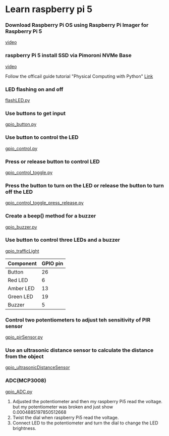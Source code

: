 # Learn raspberry pi 5
### Download Raspberry Pi OS using Raspberry Pi Imager for Raspberry Pi 5
[video](https://youtu.be/0u6iflSzwp0)

### raspberry Pi 5 install SSD via Pimoroni NVMe Base
[video](https://youtu.be/vrNRwRqnzSM?si=oXrwpwxJyyvASDD1)

Follow the officail guide tutorial "Physical Computing with Python"
[Link](https://projects.raspberrypi.org/en/projects/physical-computing/0)

### LED flashing on and off
[flashLED.py](./flashLED.py)

### Use buttons to get input
[gpio_button.py](./gpio_button.py)

### Use button to control the LED
[gpio_control.py](./gpio_control.py)

### Press or release button to control LED 
[gpio_control_toggle.py](./gpio_control_toggle.py)

### Press the button to turn on the LED or release the button to turn off the LED
[gpio_control_toggle_press_release.py](./gpio_control_toggle_press_release.py)

### Create a beep() method for a buzzer
[gpio_buzzer.py](./gpio_buzzer.py)

### Use button to control three LEDs and a buzzer
[gpio_trafficLight](./gpio_trafficLight.py)

| Component | GPIO pin |
|-----------|----------|
| Button    |    26    |
| Red LED   |     6    |
| Amber LED |    13    |
| Green LED |    19    |
| Buzzer    |     5    |

### Control two potentiometers to adjust teh sensitivity of PIR sensor
[gpio_pirSensor.py](./gpio_pirSensor.py)

### Use an ultrasonic distance sensor to calculate the distance from the object
[gpio_ultrasonicDistanceSensor](./gpio_ultrasonicDistanceSensor.py)

### ADC(MCP3008) 
[gpio_ADC.py](./gpio_ADC.py)
1. Adjusted the potentiometer and then my raspberry Pi5 read the voltage. but my potentiometer was broken and just show 0.0004885197850512668
2. Twist the dial when raspberry Pi5 read the voltage.
3. Connect LED to the potentiometer and turn the dial to change the LED brightness.